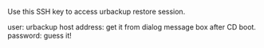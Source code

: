 Use this SSH key to access urbackup restore session.

user: urbackup
host address: get it from dialog message box after CD boot.
password: guess it!

